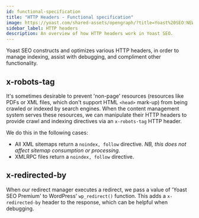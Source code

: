 ```yaml
---
id: functional-specification
title: "HTTP Headers - Functional specification"
image: https://yoast.com/shared-assets/opengraph/?title=Yoast%20SEO:NEWLINEHTTP%20HeadersNEWLINEFunctional%20specification
sidebar_label: HTTP headers
description: An overview of how HTTP headers work in Yoast SEO.
---
```

Yoast SEO constructs and optimizes various HTTP headers, in order to manage indexing, assist with debugging, and compliment other functionality.

## x-robots-tag
It's sometimes desirable to prevent 'non-page' resources (resources like PDFs or XML files, which don't support HTML `<head>` mark-up) from being crawled or indexed by search engines.
When the content management system serves these resources, we can manipulate their HTTP headers to provide crawl and indexing directives via an `x-robots-tag` HTTP header.

We do this in the following cases:
- All XML sitemaps return a `noindex, follow` directive. *NB, this does not affect sitemap consumption or processing.*
- XMLRPC files return a `noindex, follow` directive.

## x-redirected-by
When our redirect manager executes a redirect, we pass a value of 'Yoast SEO Premium' to WordPress' `wp_redirect()` function. This adds a `x-redirected-by` header to the response, which can be helpful when debugging.
